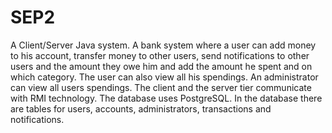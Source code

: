 # SEP2

A Client/Server Java system. 
A bank system where a user can add money to his account, transfer money to other users, send notifications to other users and the amount they owe him 
and add the amount he spent and on which category. The user can also view all his spendings. An administrator can view all users spendings. 
The client and the server tier communicate with RMI technology. 
The database uses PostgreSQL. In the database there are tables for users, accounts, administrators, transactions and notifications.
